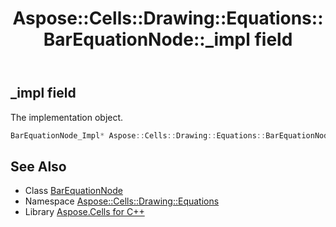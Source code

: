 ﻿---
title: Aspose::Cells::Drawing::Equations::BarEquationNode::_impl field
linktitle: _impl
second_title: Aspose.Cells for C++ API Reference
description: 'Aspose::Cells::Drawing::Equations::BarEquationNode::_impl field. The implementation object in C++.'
type: docs
weight: 800
url: /cpp/aspose.cells.drawing.equations/barequationnode/_impl/
---
## _impl field


The implementation object.

```cpp
BarEquationNode_Impl* Aspose::Cells::Drawing::Equations::BarEquationNode::_impl
```

## See Also

* Class [BarEquationNode](../)
* Namespace [Aspose::Cells::Drawing::Equations](../../)
* Library [Aspose.Cells for C++](../../../)

